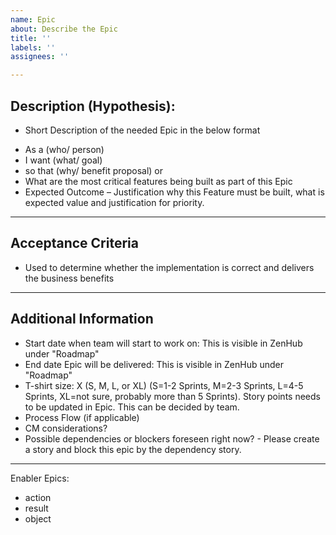 ```yaml
---
name: Epic
about: Describe the Epic
title: ''
labels: ''
assignees: ''

---
```


## Description (Hypothesis):	
- Short Description of the needed Epic in the below format

* As a (who/ person) 
* I want (what/ goal)
* so that (why/ benefit proposal) 
or 
* What are the most critical features being built as part of this Epic
* Expected Outcome – Justification why this Feature must be built, what is expected value and justification for priority.

----
## Acceptance Criteria
* Used to determine whether the implementation is correct and delivers the business benefits

----
## Additional Information
* Start date when team will start to work on: This is visible in ZenHub under "Roadmap"
* End date Epic will be delivered: This is visible in ZenHub under "Roadmap"
* T-shirt size: X (S, M, L, or XL) (S=1-2 Sprints, M=2-3 Sprints, L=4-5 Sprints, XL=not sure, probably more than 5 Sprints). Story points needs to be updated in Epic. This can be decided by team.
* Process Flow (if applicable)
* CM considerations? 
* Possible dependencies or blockers foreseen right now? - Please create a story and block this epic by the dependency story.

----
Enabler Epics:
* action
* result
* object
